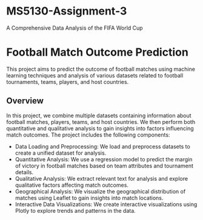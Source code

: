 # MS5130-Assignment-3
A Comprehensive Data Analysis of the FIFA World Cup

# Football Match Outcome Prediction

This project aims to predict the outcome of football matches using machine learning techniques and analysis of various datasets related to football tournaments, teams, players, and host countries.

## Overview

In this project, we combine multiple datasets containing information about football matches, players, teams, and host countries. We then perform both quantitative and qualitative analysis to gain insights into factors influencing match outcomes. The project includes the following components:

- Data Loading and Preprocessing: We load and preprocess datasets to create a unified dataset for analysis.
- Quantitative Analysis: We use a regression model to predict the margin of victory in football matches based on team attributes and tournament details.
- Qualitative Analysis: We extract relevant text for analysis and explore qualitative factors affecting match outcomes.
- Geographical Analysis: We visualize the geographical distribution of matches using Leaflet to gain insights into match locations.
- Interactive Data Visualizations: We create interactive visualizations using Plotly to explore trends and patterns in the data.
